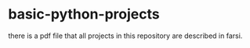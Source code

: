# basic-python-projects
there is a pdf file that all projects in this repository are described in farsi.
